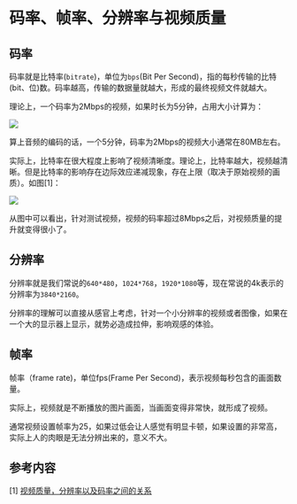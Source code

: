 # 码率、帧率、分辨率与视频质量

## 码率


码率就是比特率(`bitrate`)，单位为`bps`(Bit Per Second)，指的每秒传输的比特(bit、位)数。码率越高，传输的数据量就越大，形成的最终视频文件就越大。


理论上，一个码率为2Mbps的视频，如果时长为5分钟，占用大小计算为：


![](http://bed.thunisoft.com:9000/ibed/2021/02/04/BdrkvdPwu.svg)


算上音频的编码的话，一个5分钟，码率为2Mbps的视频大小通常在80MB左右。


实际上，比特率在很大程度上影响了视频清晰度。理论上，比特率越大，视频越清晰。但是比特率的影响存在边际效应递减现象，存在上限（取决于原始视频的画质）。如图[1]：


![](http://bed.thunisoft.com:9000/ibed/2019/09/28/cff36a665cd048dabae3914c597b8028.png)


从图中可以看出，针对测试视频，视频的码率超过8Mbps之后，对视频质量的提升就变得很小了。


## 分辨率


分辨率就是我们常说的`640*480`，`1024*768`，`1920*1080`等，现在常说的4k表示的分辨率为`3840*2160`。


分辨率的理解可以直接从感官上考虑，针对一个小分辨率的视频或者图像，如果在一个大的显示器上显示，就势必造成拉伸，影响观感的体验。


## 帧率


帧率（frame rate)，单位fps(Frame Per Second)，表示视频每秒包含的画面数量。


实际上，视频就是不断播放的图片画面，当画面变得非常快，就形成了视频。


通常视频设置帧率为25，如果过低会让人感觉有明显卡顿，如果设置的非常高，实际上人的肉眼是无法分辨出来的，意义不大。


## 参考内容


[1] [视频质量，分辨率以及码率之间的关系](https://blog.csdn.net/leixiaohua1020/article/details/12856087)
